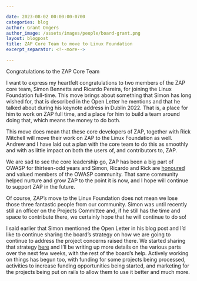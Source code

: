 ```yaml
---

date: 2023-08-02 00:00:00-0700
categories: blog
author: Grant Ongers
author_image: /assets/images/people/board-grant.png
layout: blogpost
title: ZAP Core Team to move to Linux Foundation
excerpt_separator: <!--more-->

---
```


Congratulations to the ZAP Core Team

I want to express my heartfelt congratulations to two members of the ZAP core team, Simon Bennetts and Ricardo Pereira, for joining the Linux Foundation full-time. This move brings about something that Simon has long wished for, that is described in the Open Letter he mentions and that he talked about during his keynote address in Dublin 2022. That is, a place for him to work on ZAP full time, and a place for him to build a team around doing that, which means the money to do both.

<!--more-->

This move does mean that these core developers of ZAP, together with Rick Mitchell will move their work on ZAP to the Linux Foundation as well. Andrew and I have laid out a plan with the core team to do this as smoothly and with as little impact on both the users of, and contributors to, ZAP.

We are sad to see the core leadership go, ZAP has been a big part of OWASP for thirteen-odd years and Simon, Ricardo and Rick are [honoured](https://owasp.org/awards/#div-distinguished) and valued members of the OWASP community. That same community helped nurture and grow ZAP to the point it is now, and I hope will continue to support ZAP in the future.

Of course, ZAP’s move to the Linux Foundation does not mean we lose those three fantastic people from our community. Simon was until recently still an officer on the Projects Committee and, if he still has the time and space to contribute there, we certainly hope that he will continue to do so!

I said earlier that Simon mentioned the Open Letter in his blog post and I’d like to continue sharing the board’s strategy on how we are going to continue to address the project concerns raised there. We started sharing that strategy [here](https://owasp.org/blog/2023/03/31/owasp-strategy-2023-1.html) and I’ll be writing up more details on the various parts over the next few weeks, with the rest of the board’s help. Actively working on things has begun too, with funding for some projects being processed, activities to increase funding opportunities being started, and marketing for the projects being put on rails to allow them to use it better and much more.
